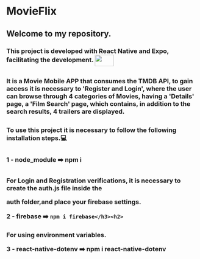 # MovieFlix

<h2> Welcome to my repository.
<h3>This project is developed with React Native and Expo, facilitating the development.
    <img align="center" alto="Ellen-react" height="30" width="50"  
    src="https://cdn.jsdelivr.net/gh/devicons/devicon/icons/react/react-original-wordmark.svg"> </h3>         
<h2>
<h3>It is a Movie Mobile APP that consumes the TMDB API, to gain access it is necessary to 'Register and Login', where the user can browse through 4 categories of Movies,
having a 'Details' page, a 'Film Search' page, which contains, in addition to the search results, 4 trailers are displayed.</h3>
<h2>
<h3>To use this project it is necessary to follow the following installation steps.💻</h3><h2>
<h3>1 - node_module  ➡️ npm i</h3> <h2>
 
<h3>For Login and Registration verifications, it is necessary to create the auth.js file inside the
  
auth folder,and place your firebase settings.

  
2 - firebase     ➡️
``npm i firebase</h3><h2>
``
<h3>For using environment variables.
  
3 - react-native-dotenv  ➡️ npm i react-native-dotenv</h3><h2>
